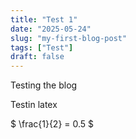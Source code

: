```yaml
---
title: "Test 1"
date: "2025-05-24"
slug: "my-first-blog-post"
tags: ["Test"]
draft: false
---
```



Testing the blog


Testin latex


$ \frac{1}{2} = 0.5 $

